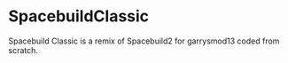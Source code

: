 SpacebuildClassic
=================

Spacebuild Classic is a remix of Spacebuild2 for garrysmod13 coded from scratch.